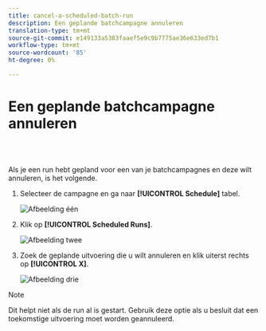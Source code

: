 ```yaml
---
title: cancel-a-scheduled-batch-run
description: Een geplande batchcampagne annuleren
translation-type: tm+mt
source-git-commit: e149133a5383faaef5e9c9b7775ae36e633ed7b1
workflow-type: tm+mt
source-wordcount: '85'
ht-degree: 0%

---
```



# Een geplande batchcampagne annuleren

<br> 

Als je een run hebt gepland voor een van je batchcampagnes en deze wilt annuleren, is het volgende.

1. Selecteer de campagne en ga naar **[!UICONTROL Schedule]** tabel.

   ![Afbeelding één](/help/sky/assets/smart-campaigns/cancel-a-scheduled-batch-campaign-run/cancel-a-scheduled-batch-campaign-run-1.png)

1. Klik op **[!UICONTROL Scheduled Runs]**.

   ![Afbeelding twee](/help/sky/assets/smart-campaigns/cancel-a-scheduled-batch-campaign-run/cancel-a-scheduled-batch-campaign-run-2.png)

1. Zoek de geplande uitvoering die u wilt annuleren en klik uiterst rechts op **[!UICONTROL X]**.

   ![Afbeelding drie](/help/sky/assets/smart-campaigns/cancel-a-scheduled-batch-campaign-run/cancel-a-scheduled-batch-campaign-run-3.png)

>[!NOTE]
>
>Dit helpt niet als de run al is gestart. Gebruik deze optie als u besluit dat een toekomstige uitvoering moet worden geannuleerd.
